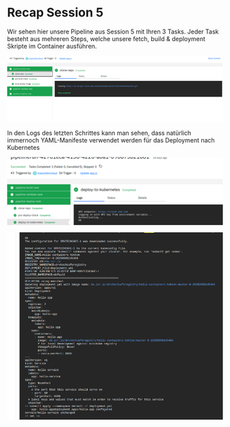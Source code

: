 # Recap Session 5

Wir sehen hier unsere Pipeline aus Session 5 mit Ihren 3 Tasks. Jeder Task besteht aus mehreren Steps, welche unsere fetch, build & deployment Skripte im Container ausführen.

![](../../.gitbook/assets/image%20%28147%29.png)

In den Logs des letzten Schrittes kann man sehen, dass natürlich immernoch YAML-Manifeste verwendet werden für das Deployment nach Kubernetes

![](../../.gitbook/assets/image%20%28153%29.png)

![](../../.gitbook/assets/image%20%28146%29.png)

